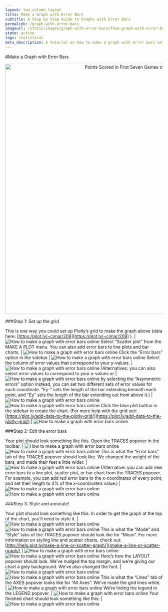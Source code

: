 ```yaml
---
layout: two_column_layout
title: Make a Graph with Error Bars
subtitle: A Step by Step Guide to Graphs with Error Bars
permalink: /graph-with-error-bars
imageurl: /static/images/graph-with-error-bars/thum-graph-with-error-bars.png
state: active
tags: statistical
meta_description: A tutorial on how to make a graph with error bars online. Plotly is the easiest and fastest way to make and share graphs online.
---
```


#Make a Graph with Error Bars

<div>
    <a href="https://plot.ly/~Dreamshot/1151/" target="_blank" title="Points Scored in First Seven Games of Season" style="display: block; text-align: center;"><img src="https://plot.ly/~Dreamshot/1151.png" alt="Points Scored in First Seven Games of Season" style="max-width: 100%;width: 800px;"  width="800" onerror="this.onerror=null;this.src='https://plot.ly/404.png';" /></a>
    <script data-plotly="Dreamshot:1151" src="https://plot.ly/embed.js" async></script>
</div>


###Step 1: Set up the grid

This is one way you could set up Plotly’s grid to make the graph above (data here: [https://plot.ly/~cimar/209](https://plot.ly/~cimar/209) ). | ![How to make a graph with error bars online](/static/images/graph-with-error-bars/bit1.png)
Select “Scatter plot” from the MAKE A PLOT menu. You can also add error bars to line plots and bar charts. | ![How to make a graph with error bars online](/static/images/graph-with-error-bars/bit2.png)
Click the “Error bars” option in the sidebar.| ![How to make a graph with error bars online](/static/images/graph-with-error-bars/image15.png)
Select the column of error values that correspond to your y-values. | ![How to make a graph with error bars online](/static/images/graph-with-error-bars/image20.png)
(Alternatives: you can also select error values to correspond to your x-values or | ![How to make a graph with error bars online](/static/images/graph-with-error-bars/image13.png)
by selecting the “Asymmetric errors” option instead, you can set two different sets of error values for each coordinate. “Ey-” sets the length of the bar extending beneath each point, and “Ey” sets the length of the bar extending out from above it.) | ![How to make a graph with error bars online](/static/images/graph-with-error-bars/image23.png) ![How to make a graph with error bars online](/static/images/graph-with-error-bars/image07.png)
Click the blue plot button in the sidebar to create the chart.  (For more help with the grid see: [https://plot.ly/add-data-to-the-plotly-grid/](https://plot.ly/add-data-to-the-plotly-grid/) | ![How to make a graph with error bars online](/static/images/graph-with-error-bars/image18.png)

###Step 2: Edit the error bars


Your plot should look something like this. Open the TRACES popover in the toolbar. | ![How to make a graph with error bars online](/static/images/graph-with-error-bars/image00.png) ![How to make a graph with error bars online](/static/images/graph-with-error-bars/image12.png)
This is what the “Error bars” tab of the TRACES popover should look like. We changed the weight of the bars, and made their feet a little wider. | ![How to make a graph with error bars online](/static/images/graph-with-error-bars/image11.png)
(Alternative: you can add new error bars to a line plot, scatter plot, or bar chart from the TRACES popover. For example, you can add red error bars to the x-coordinates of every point, and set their length to 4% of the x-coordinate’s value.) | ![How to make a graph with error bars online](/static/images/graph-with-error-bars/image05.png) ![How to make a graph with error bars online](/static/images/graph-with-error-bars/image21.png)

###Step 3: Style and annotate!

Your plot should look something like this. In order to get the graph at the top of the chart, you’ll need to style it. | ![How to make a graph with error bars online](/static/images/graph-with-error-bars/image14.png) ![How to make a graph with error bars online](/static/images/graph-with-error-bars/image12.png)
This is what the “Mode” and “Style” tabs of the TRACES popover should look like for “Mean”. For more information on styling line and scatter charts, check out: [http://help.plot.ly/make-a-line-or-scatter-graph/](/make-a-line-or-scatter-graph/) | ![How to make a graph with error bars online](/static/images/graph-with-error-bars/image17.png) ![How to make a graph with error bars online](/static/images/graph-with-error-bars/image08.png)
Here’s how the LAYOUT popover should look. We’ve nudged the top margin, and we’re giving our chart a grey background. We’ve also changed the font. | ![How to make a graph with error bars online](/static/images/graph-with-error-bars/image02.png) ![How to make a graph with error bars online](/static/images/graph-with-error-bars/image03.png)
This is what the “Lines” tab of the AXES popover looks like for “All Axes”. We’ve made the grid lines white. | ![How to make a graph with error bars online](/static/images/graph-with-error-bars/image22.png)
We’re hiding the legend in the LEGEND popover. | ![How to make a graph with error bars online](/static/images/graph-with-error-bars/image06.png)
Your finished chart should look something like this: | ![How to make a graph with error bars online](/static/images/graph-with-error-bars/image01.png)


